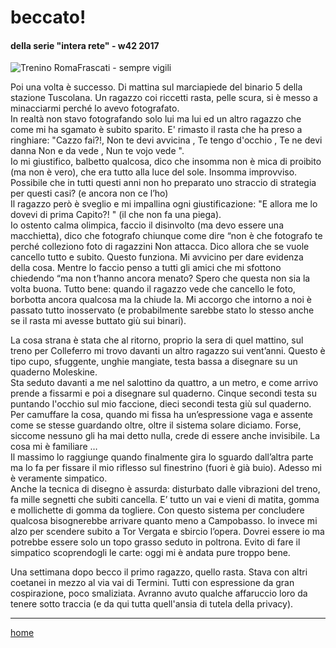 # beccato!  
#### della serie "intera rete" - w42 2017  
![](https://drive.google.com/uc?id=1PoiHspKibR6Od1-vPhZRAAvJ_kkkpZHo "Trenino RomaFrascati - sempre vigili")  
<!--- interarete003.png --->      

Poi una volta è successo. Di mattina sul marciapiede del binario 5 della stazione Tuscolana. Un ragazzo coi riccetti rasta, pelle scura, si è messo a minacciarmi perché lo avevo fotografato.  
In realtà non stavo fotografando solo lui ma lui ed un altro ragazzo che come mi ha sgamato è subito sparito. E' rimasto il rasta che ha preso a ringhiare: "Cazzo fai?!, Non te devi avvicina , Te tengo d'occhio , Te ne devi danna Non e da vede , Nun te vojo vede ".  
Io mi giustifico, balbetto qualcosa, dico che insomma non è mica di proibito (ma non è vero), che era tutto alla luce del sole. Insomma improvviso. Possibile che in tutti questi anni non ho preparato uno straccio di strategia per questi casi? (e ancora non ce l’ho)  
Il ragazzo però è sveglio e mi impallina ogni giustificazione: "E allora me lo dovevi di prima Capito?! " (il che non fa una piega).  
Io ostento calma olimpica, faccio il disinvolto (ma devo essere una macchietta), dico che fotografo chiunque come dire “non è che fotografo te perché colleziono foto di ragazzini Non attacca. Dico allora che se vuole cancello tutto e subito. Questo  funziona. Mi avvicino per dare evidenza della cosa. Mentre lo faccio penso a tutti gli amici che mi sfottono chiedendo “ma non t’hanno ancora menato? Spero che questa non sia la volta buona.
Tutto bene: quando il ragazzo vede che cancello le foto, borbotta ancora qualcosa ma la chiude la. Mi accorgo che intorno a noi è passato tutto inosservato (e probabilmente sarebbe stato lo stesso anche se il rasta mi avesse buttato giù sui binari).  

La cosa strana è stata che al ritorno, proprio la sera di quel mattino, sul treno per Colleferro mi trovo davanti un altro ragazzo sui vent’anni. Questo è tipo cupo, sfuggente, unghie mangiate, testa bassa a disegnare su un quaderno Moleskine.  
Sta seduto davanti a me nel salottino da quattro, a un metro, e come arrivo prende a fissarmi e poi a disegnare sul quaderno. Cinque secondi testa su puntando l'occhio sul mio faccione, dieci secondi testa giù sul quaderno. Per camuffare la cosa, quando mi fissa ha un’espressione vaga e assente come se stesse guardando oltre, oltre il sistema solare diciamo. Forse, siccome nessuno gli ha mai detto nulla, crede di essere anche invisibile. La cosa mi è familiare …  
Il massimo lo raggiunge quando finalmente gira lo sguardo dall’altra parte ma lo fa per fissare il mio riflesso sul finestrino (fuori è già buio). Adesso mi è veramente simpatico.  
Anche la tecnica di disegno è assurda: disturbato dalle vibrazioni del treno, fa mille segnetti che subiti cancella. E’ tutto un vai e vieni di matita, gomma e mollichette di gomma da togliere. Con questo sistema per concludere qualcosa bisognerebbe arrivare quanto meno a Campobasso. Io invece mi alzo per scendere subito a Tor Vergata e sbircio l’opera. Dovrei essere io ma potrebbe essere solo un topo grasso seduto in poltrona. Evito di fare il simpatico scoprendogli le carte: oggi mi è andata pure troppo bene.

Una settimana dopo becco il primo ragazzo, quello rasta. Stava con altri coetanei in mezzo al via vai di Termini. Tutti con espressione da gran cospirazione, poco smaliziata. Avranno avuto qualche affaruccio loro da tenere sotto traccia (e da qui tutta quell'ansia di tutela della privacy).  

---  
[home](/interarete.md) 
<!--stackedit_data:
eyJoaXN0b3J5IjpbLTE1OTY3ODM0OV19
-->
